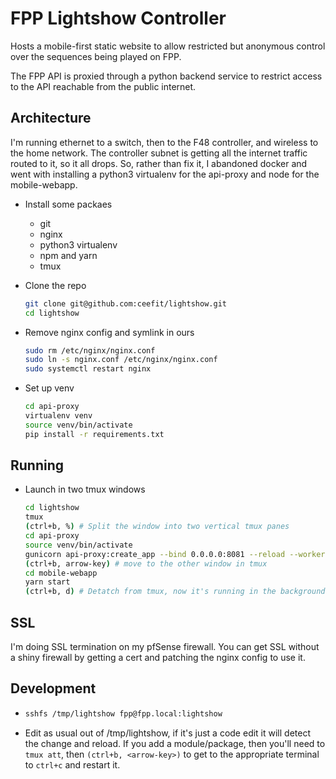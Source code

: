 # FPP Lightshow Controller
Hosts a mobile-first static website to allow restricted but anonymous control over the sequences being played on FPP.

The FPP API is proxied through a python backend service to restrict access to the API reachable from the public internet.

## Architecture
I'm running ethernet to a switch, then to the F48 controller, and wireless to the home network.
The controller subnet is getting all the internet traffic routed to it, so it all drops. So, rather than fix it, I abandoned docker and went with installing a
python3 virtualenv for the api-proxy and node for the mobile-webapp.

* Install some packaes
  * git
  * nginx
  * python3 virtualenv
  * npm and yarn
  * tmux

* Clone the repo
  ```bash
  git clone git@github.com:ceefit/lightshow.git
  cd lightshow
  ```
* Remove nginx config and symlink in ours
  ```bash
  sudo rm /etc/nginx/nginx.conf
  sudo ln -s nginx.conf /etc/nginx/nginx.conf
  sudo systemctl restart nginx
  ```
* Set up venv
  ```bash
  cd api-proxy
  virtualenv venv
  source venv/bin/activate
  pip install -r requirements.txt
  ```


## Running
* Launch in two tmux windows
  ```bash
  cd lightshow
  tmux
  (ctrl+b, %) # Split the window into two vertical tmux panes
  cd api-proxy
  source venv/bin/activate
  gunicorn api-proxy:create_app --bind 0.0.0.0:8081 --reload --workers 1 --threads 1 --worker-tmp-dir /dev/shm --worker-class aiohttp.GunicornWebWorker --timeout 900 --keep-alive 60
  (ctrl+b, arrow-key) # move to the other window in tmux
  cd mobile-webapp
  yarn start
  (ctrl+b, d) # Detatch from tmux, now it's running in the background and can be resumed with `tmux att`
  ```

## SSL
I'm doing SSL termination on my pfSense firewall. You can get SSL without a shiny firewall by getting a cert and patching the nginx config to use it.

## Development
* ```bash
  sshfs /tmp/lightshow fpp@fpp.local:lightshow
  ```
* Edit as usual out of /tmp/lightshow, if it's just a code edit it will detect the change and reload.
If you add a module/package, then you'll need to `tmux att`, then `(ctrl+b, <arrow-key>)` to get to the
appropriate terminal to `ctrl+c` and restart it.
